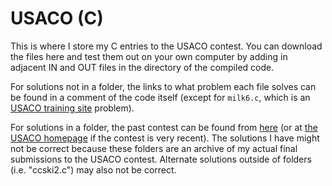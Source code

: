 # USACO (C) #
This is where I store my C entries to the USACO contest. You can download the files here and test them out on your own computer by adding in adjacent IN and OUT files in the directory of the compiled code.

For solutions not in a folder, the links to what problem each file solves can be found in a comment of the code itself (except for <code>milk6.c</code>, which is an [USACO training site](http://train.usaco.org/) problem).

For solutions in a folder, the past contest can be found from [here](http://www.usaco.org/index.php?page=contests) (or at [the USACO homepage](http://www.usaco.org/) if the contest is very recent). The solutions I have might not be correct because these folders are an archive of my actual final submissions to the USACO contest. Alternate solutions outside of folders (i.e. "ccski2.c") may also not be correct.